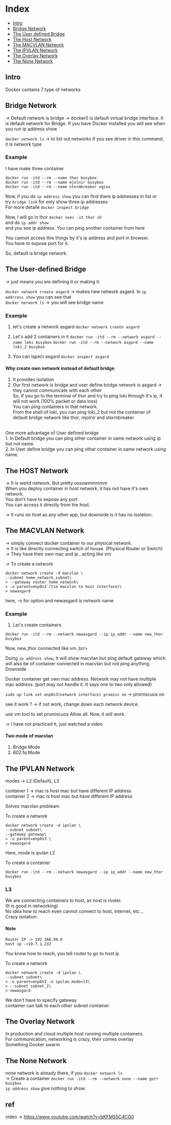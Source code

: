 # Index
- [Intro](#intro)
- [Bridge Network](#bridge-network)
- [The User defined Bridge](#the-user-defined-bridge)
- [The Host Network](#the-host-network)
- [The MACVLAN Network](#the-macvlan-network)
- [The IPVLAN Network](#the-ipvlan-network)
- [The Overlay Network](#the-overlay-network)
- [The None Network](#the-none-network)

## Intro
Docker contains 7 type of networks

## Bridge Network
-> Default network is bridge
-> docker0 is default virtual bridge interface. It is default network for Bridge. If you have Docker installed you will see when you run ip address show

```docker network ls``` -> to list out networks
if you see driver in this command, it is network type

### Example
I have make three container 
```
docker run -itd --rm --name thor busybox
docker run -itd --rm --name mjolnir busybox
docker run -itd --rm --name stormbreaker nginx
```

Now, if you do ```ip address show``` you can find there ip addresses in list or <br/>
try ```bridge link``` for only show three ip addresses <br/>
For more detaile ```docker inspect bridge``` <br/>

Now, I will go in thor ```docker exec -it thor sh``` <br/>
and do ```ip addr show``` <br/>
and you see ip address. You can ping another container from here <br/>

You cannot access this things by it's ip address and port in browser. <br/>
You have to expose port for it. <br/>

So, default is bridge network.

## The User-defined Bridge
-> just means you are defining it or making it.
 
 ```docker network create asgard``` -> makes new network asgard. In ```ip addrress show``` you can see that <br/>
 ```docker nerwork ls``` -> you will see bridge name <br/>

 ### Example

1. let's create a network asgard
```docker network create asgard```

2. Let's add 2 containers in it
```docker run -itd --rm --network asgard --name loki busybox```
```docker run -itd --rm --network asgard --name loki_2 busybox```

3. You can ispect asgard
```docker inspect asgard```

#### Why create own network instead of default bridge
1. It provides isolation
2. Our first network is bridge and user define bridge network is asgard -> they cannot communicate with each other <br/>
So, if you go to the terminal of thor and try to ping loki through it's ip, it will not work (100% packet or data loss) <br/>
You can ping containers in that network. <br/>
From the shell of loki, you can ping loki_2 but not the container of default bridge network like thor, mjolnir and stormbreaker <br/>
<br/>
One more advantage of User defined bridge <br/>
1. In Default bridge you can ping other container in same network using ip but not name. <br />
2. In User define bridge you can ping other container in same network using name. <br/>

## The HOST Network
-> It is weird network. But pretty ossowmmmmm <br/>
When you deploy container in host network, it has not have it's own network.<br/>
You don't have to expose any port<br/>
You can access it directly from the host.<br/>

-> It runs on host as any other app, but downside is it has no isolation.

## The MACVLAN Network
-> simply connect docker container to our physical network. <br/>
-> It is like directly connecting switch of house. (Physical Router or Switch) <br/>
-> They have their own mac and ip , acting like vm<br/>

-> To create a network
```
docker network create -d macvlan \
--subnet home_network_subnet\
> --gateway router_home_network\
> -o parent=enp0s3 (tie macvlan to host interface)\ 
> newasgard
```
here, -o for option and newasgard is network name

### Example

1. Let's create containers
```
docker run -itd --rm --network newasgard --ip ip_addr --name new_thor busybox
```
Now, new_thor connected like vm ,br/>

Doing ```ip address show```, It will show macvlan but ping default gateway which will also be of container connected in macvlan but not ping anything. Downside<br/>

Docker container get own mac address. Network may not have multiple mac address. (port may not handle it. It says one to two only allowed) <br/>

```sudo up link set enp0s3(network interface) promisc on``` -> promiscuos on

see it work ? -> if not work, change down each network device.

use vm tool to set promiscuos Allow all. Now, it will work.

-> I have not practiced it, just watched a video

#### Two mode of macvlan
1. Bridge Mode
2. 802.1q Mode

## The IPVLAN Network
modes -> L2 (Default), L3 <br/>

container 1 -> mac is host mac but have different IP address<br/>
container 2 -> mac is host mac but have different IP address<br/>

Solves macvlan probleam <br/>

To create a network
```
docker network create -d ipvlan \ 
--subnet subnet\
--gateway gateway\
> -o parent=enp0s3 \
> newasgard 
```
Here, mode is ipvlan L2 <br/>

To create a container
```
docker run -itd --rm --network newasgard --ip ip_addr --name new_thor busybox
```

### L3
We are connecting containers to host, as host is router. <br/>
(It is good in networking) <br/>
No idea how to reach even cannot connect to host, internet, etc... <br/>
Crazy isolation <br/>

#### Note
```
Router IP -> 192.168.94.0
host ip ->10.7.1.232
```
You know how to reach, you tell router to go to host ip <br/>

To create a network
```
docker network create -d ipvlan \ 
--subnet subnet\
> -o parent=enp0s3 -o ipvlan_mode=l3\
> --subnet subnet_2\
> newasgard 
```
We don't have to specify gateway <br/>
container can talk to each other subnet container<br/>

## The Overlay Network
In production and cloud multiple host running multiple containers.<br/>
For communication, networking is crazy, their comes overlay<br/>
Something Docker swarm <br/>

## The None Network
none network is already there, if you ```docker network ls``` <br/>
-> Create a container
```docker run -itd --rm --network none --name gorr busybox``` <br/>
```ip address show``` give nothing to show.

## ref
video -> https://www.youtube.com/watch?v=bKFMS5C4CG0